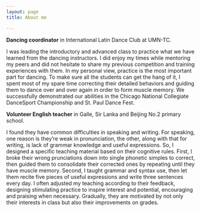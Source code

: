 ```yaml
---
layout: page
title: About me

---
```


**Dancing coordinator** in International Latin Dance Club at UMN-TC.

I was leading the introductory and advanced class to practice what we have learned from the dancing instructors. I did enjoy my times while mentoring my peers and did not hesitate to share my previous competition and training experiences with them. In my personal view, practice is the most important part for dancing. To make sure all the students can get the hang of it, I spent most of my spare time correcting their detailed behaviors and guiding them to dance over and over again in order to form muscle memory. We successfully demonstrated our abilities in the Chicago National Collegiate DanceSport Championship and St. Paul Dance Fest.


**Volunteer English teacher** in Galle, Sir Lanka and Beijing No.2 primary school.

I found they have common difficulties in speaking and writing. For speaking, one reason is they’re weak in pronunciation, the other, along with that for writing, is lack of grammar knowledge and useful expressions. So, I designed a specific teaching material based on their cognitive rules. First, I broke their wrong prunciations down into single phonetic simples to correct, then guided them to consolidate their corrected ones by repeating until they have muscle memory. Second, I taught grammar and syntax use, then let them recite five pieces of useful expressions and write three sentences every day. I often adjusted my teaching according to their feedback, designing stimulating practice to inspire interest and potential, encouraging and praising when necessary. Gradually, they are motivated by not only their interests in class but also their improvements on grades.
